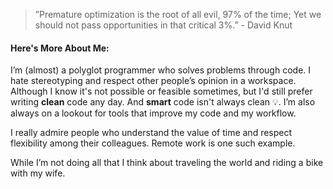 > ”Premature optimization is the root of all evil, 97% of the time; Yet we should not pass opportunities in that critical 3%.” - David Knut


#### Here's More About Me:
I’m (almost) a polyglot programmer who solves problems through code. I hate stereotyping and respect other people’s opinion in a workspace. <br />
Although I know it's not possible or feasible sometimes, but I'd still prefer writing <b>clean</b> code any day. And <b>smart</b> code isn't always clean 💡. I’m also always on a lookout for tools that improve my code and my workflow.

I really admire people who understand the value of time and respect flexibility among their colleagues. Remote work is one such example.

While I’m not doing all that I think about traveling the world and riding a bike with my wife.
